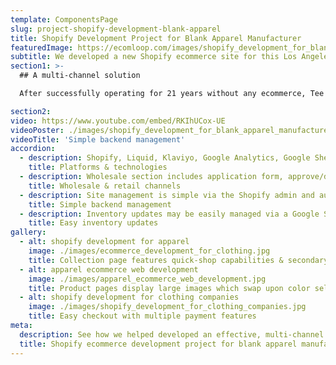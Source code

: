 ```yaml
---
template: ComponentsPage
slug: project-shopify-development-blank-apparel
title: Shopify Development Project for Blank Apparel Manufacturer
featuredImage: https://ecomloop.com/images/shopify_development_for_blank_apparel_manufacturer.jpg
subtitle: We developed a new Shopify ecommerce site for this Los Angeles-based blank apparel manufacturer to sell to existing wholesale customers & introduce a direct-to-consumer retail channel
section1: >-
  ## A multi-channel solution

  After successfully operating for 21 years without any ecommerce, Tee Styled came to us looking to develop a solution to sell both to their current wholesale customer, as well as open a new sales channel to sell direct to customers.

section2:
video: https://www.youtube.com/embed/RKIhUCox-UE
videoPoster: ./images/shopify_development_for_blank_apparel_manufacturer.jpg
videoTitle: 'Simple backend management'
accordion:
  - description: Shopify, Liquid, Klaviyo, Google Analytics, Google Sheets
    title: Platforms & technologies
  - description: Wholesale section includes application form, approve/deny process, custom discounts & tiered pricing. Retail section allows company to sell to a new customer segment.
    title: Wholesale & retail channels
  - description: Site management is simple via the Shopify admin and automated integrations with Klaviyo for email marketing.
    title: Simple backend management
  - description: Inventory updates may be easily managed via a Google Sheets integration
    title: Easy inventory updates
gallery:
  - alt: shopify development for apparel
    image: ./images/ecommerce_development_for_clothing.jpg
    title: Collection page features quick-shop capabilities & secondary image on hover
  - alt: apparel ecommerce web development
    image: ./images/apparel_ecommerce_web_development.jpg
    title: Product pages display large images which swap upon color selection
  - alt: shopify development for clothing companies
    image: ./images/shopify_development_for_clothing_companies.jpg
    title: Easy checkout with multiple payment features
meta:
  description: See how we helped developed an effective, multi-channel Shopify site for this Los Angeles-based blank apparel manufacturer & wholesaler.
  title: Shopify ecommerce development project for blank apparel manufacturer
---
```

